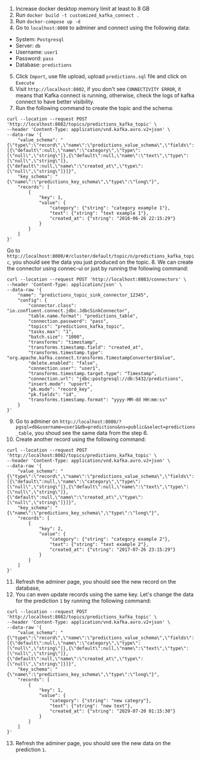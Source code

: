 1. Increase docker desktop memory limit at least to 8 GB
2. Run `docker build -t customized_kafka_connect .`
3. Run `docker-compose up -d`
4. Go to `localhost:8080` to adminer and connect using the following data:
* System: `Postgresql`
* Server: `db`
* Username: `user1`
* Password: `pass`
* Database: `predictions`
5. Click `Import`, use file upload, upload `predictions.sql` file and click on `Execute`
6. Visit `http://localhost:8002`, if you don't see `CONNECTIVITY ERROR`, it means that Kafka connect is running, otherwise, check the logs of kafka connect to have better visibility.
7. Run the following command to create the topic and the schema:
```
curl --location --request POST 'http://localhost:8082/topics/predictions_kafka_topic' \
--header 'Content-Type: application/vnd.kafka.avro.v2+json' \
--data-raw '{
    "value_schema": "{\"type\":\"record\",\"name\":\"predictions_value_schema\",\"fields\":[{\"default\":null,\"name\":\"category\",\"type\":[\"null\",\"string\"]},{\"default\":null,\"name\":\"text\",\"type\":[\"null\",\"string\"]},{\"default\":null,\"name\":\"created_at\",\"type\":[\"null\",\"string\"]}]}",
    "key_schema": "{\"name\":\"predictions_key_schema\",\"type\":\"long\"}",
    "records": [
        {
            "key": 1,
            "value": {
                "category": {"string": "category example 1"},
                "text": {"string": "text example 1"},
                "created_at": {"string": "2016-06-26 22:15:29"}
            }
        }
    ]
}'
```
Go to `http://localhost:8000/#/cluster/default/topic/n/predictions_kafka_topic`, you should see the data you just produced on the topic.
8. We can create the connector using connec-ui or just by running the following command:
```
curl --location --request POST 'http://localhost:8083/connectors' \
--header 'Content-Type: application/json' \
--data-raw '{
    "name": "predictions_topic_sink_connector_12345",
    "config": {
        "connector.class": "io.confluent.connect.jdbc.JdbcSinkConnector",
        "table.name.format": "predictions_table",
        "connection.password": "pass",
        "topics": "predictions_kafka_topic",
        "tasks.max": "1",
        "batch.size": "1000",
        "transforms": "timestamp",
        "transforms.timestamp.field": "created_at",
        "transforms.timestamp.type": "org.apache.kafka.connect.transforms.TimestampConverter$Value",
        "delete.enabled": "false",
        "connection.user": "user1",
        "transforms.timestamp.target.type": "Timestamp",
        "connection.url": "jdbc:postgresql://db:5432/predictions",
        "insert.mode": "upsert",
        "pk.mode": "record_key",
        "pk.fields": "id",
        "transforms.timestamp.format": "yyyy-MM-dd HH:mm:ss"
    }
}'
```
9. Go to adminer on `http://localhost:8080/?pgsql=db&username=user1&db=predictions&ns=public&select=predictions_table`, you shoud see the same data from the step 6.
10. Create another record using the following command:
```
curl --location --request POST 'http://localhost:8082/topics/predictions_kafka_topic' \
--header 'Content-Type: application/vnd.kafka.avro.v2+json' \
--data-raw '{
    "value_schema": "{\"type\":\"record\",\"name\":\"predictions_value_schema\",\"fields\":[{\"default\":null,\"name\":\"category\",\"type\":[\"null\",\"string\"]},{\"default\":null,\"name\":\"text\",\"type\":[\"null\",\"string\"]},{\"default\":null,\"name\":\"created_at\",\"type\":[\"null\",\"string\"]}]}",
    "key_schema": "{\"name\":\"predictions_key_schema\",\"type\":\"long\"}",
    "records": [
        {
            "key": 2,
            "value": {
                "category": {"string": "category example 2"},
                "text": {"string": "text example 2"},
                "created_at": {"string": "2017-07-26 23:15:29"}
            }
        }
    ]
}'
```
11. Refresh the adminer page, you should see the new record on the database,
12. You can even update records using the same key. Let's change the data for the prediction `1` by running the following command:
```
curl --location --request POST 'http://localhost:8082/topics/predictions_kafka_topic' \
--header 'Content-Type: application/vnd.kafka.avro.v2+json' \
--data-raw '{
    "value_schema": "{\"type\":\"record\",\"name\":\"predictions_value_schema\",\"fields\":[{\"default\":null,\"name\":\"category\",\"type\":[\"null\",\"string\"]},{\"default\":null,\"name\":\"text\",\"type\":[\"null\",\"string\"]},{\"default\":null,\"name\":\"created_at\",\"type\":[\"null\",\"string\"]}]}",
    "key_schema": "{\"name\":\"predictions_key_schema\",\"type\":\"long\"}",
    "records": [
        {
            "key": 1,
            "value": {
                "category": {"string": "new categry"},
                "text": {"string": "new text"},
                "created_at": {"string": "2029-07-20 01:15:30"}
            }
        }
    ]
}'
```
13. Refresh the adminer page, you should see the new data on the prediction `1`.
